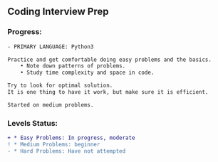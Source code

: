 ## Coding Interview Prep

### Progress:

```bash
- PRIMARY LANGUAGE: Python3

Practice and get comfortable doing easy problems and the basics.
    • Note down patterns of problems.
    • Study time complexity and space in code.

Try to look for optimal solution.
It is one thing to have it work, but make sure it is efficient.

Started on medium problems.
```

### Levels Status:

```diff
+ * Easy Problems: In progress, moderate
! * Medium Problems: beginner
- * Hard Problems: Have not attempted
```